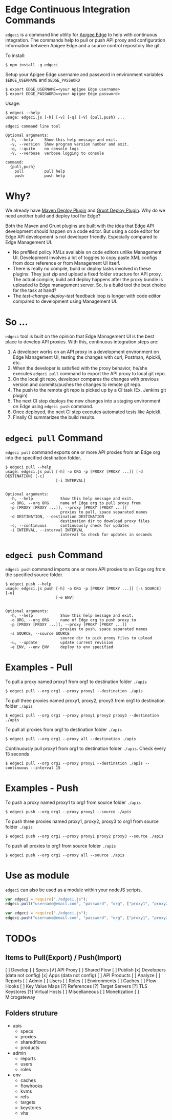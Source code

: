 # Edge Continuous Integration Commands
`edgeci` is a command line utility for [Apigee Edge](https://apigee.com/api-management) to help with continuous integration. The commands help to pull or push API proxy and configuration information between Apigee Edge and a source control repository like git.

To install:

```
$ npm install -g edgeci
```

Setup your Apigee Edge username and password in environment variables `$EDGE_USERNAME` and `$EDGE_PASSWORD`

```
$ export EDGE_USERNAME=<your Apigee Edge username>
$ export EDGE_PASSWORD=<your Apigee Edge password>
```

Usage:

```
$ edgeci --help
usage: edgeci.js [-h] [-v] [-q] [-V] {pull,push} ...

edgeci command line tool

Optional arguments:
  -h, --help     Show this help message and exit.
  -v, --version  Show program version number and exit.
  -q, --quite    no console logs
  -V, --verbose  verbose logging to console

command:
  {pull,push}
    pull         pull help
    push         push help
```

# Why?
We already have [Maven Deploy Plugin](https://github.com/apigee/apigee-deploy-maven-plugin) and [Grunt Deploy Plugin](https://github.com/apigeecs/apigee-deploy-grunt-plugin). Why do we need another build and deploy tool for Edge?

Both the Maven and Grunt plugins are built with the idea that Edge API development should happen on a code editor. But using a code editor for Edge API development is not developer friendly. Especially compared to Edge Management UI.
- No prefilled policy XMLs available on code editors unlike Management UI. Development involves a lot of toggles to copy paste XML configs from docs reference or from Management UI itself.
- There is really no compile, build or deploy tasks involved in these plugins. They just zip and upload a fixed folder structure for API proxy. The actual compile, build and deploy happens after the proxy bundle is uploaded to Edge management server. So, is a build tool the best choice for the task at hand?
- The _test-change-deploy-test_ feedback loop is longer with code editor compared to development using Management UI.

# So ...
`edgeci` tool is built on the opinion that Edge Management UI is the best place to develop API proxies. With this, continuous integration steps are:
1. A developer works on an API proxy in a development environment on Edge Management UI, testing the changes with curl, Postman, Apickli, etc.
2. When the developer is satisfied with the proxy behavior, he/she executes `edgeci pull` command to export the API proxy to local git repo.
3. On the local git repo, developer compares the changes with previous version and commits/pushes the changes to remote git repo.
4. The push to the remote git repo is picked up by a CI task (Ex. Jenkins git plugin)
5. The next CI step deploys the new changes into a staging environment on Edge using `edgeci push` command.
6. Once deployed, the next CI step executes automated tests like Apickli.
7. Finally CI summarizes the build results.

# `edgeci pull` Command
`edgeci pull` command exports one or more API proxies from an Edge org into the specified destination folder.

```
$ edgeci pull --help
usage: edgeci.js pull [-h] -o ORG -p [PROXY [PROXY ...]] [-d DESTINATION] [-c]
                      [-i INTERVAL]


Optional arguments:
  -h, --help            Show this help message and exit.
  -o ORG, --org ORG     name of Edge org to pull proxy from
  -p [PROXY [PROXY ...]], --proxy [PROXY [PROXY ...]]
                        proxies to pull, space separated names
  -d DESTINATION, --destination DESTINATION
                        destination dir to download proxy files
  -c, --continuous      continuously check for updates
  -i INTERVAL, --interval INTERVAL
                        interval to check for updates in seconds
```


# `edgeci push` Command

`edgeci push` command imports one or more API proxies to an Edge org from the specified source folder.

```
$ edgeci push --help
usage: edgeci.js push [-h] -o ORG -p [PROXY [PROXY ...]] [-s SOURCE] [-u]
                      [-e ENV]


Optional arguments:
  -h, --help            Show this help message and exit.
  -o ORG, --org ORG     name of Edge org to push proxy to
  -p [PROXY [PROXY ...]], --proxy [PROXY [PROXY ...]]
                        proxies to push, space separated names
  -s SOURCE, --source SOURCE
                        source dir to pick proxy files to upload
  -u, --update          update current revision
  -e ENV, --env ENV     deploy to env specified
```



# Examples - Pull

To pull a proxy named proxy1 from org1 to destination folder `./apis`

```
$ edgeci pull --org org1 --proxy proxy1 --destination ./apis
```

To pull three proxies named proxy1, proxy2, proxy3 from org1 to destination folder `./apis`

```
$ edgeci pull --org org1 --proxy proxy1 proxy2 proxy3 --destination ./apis
```

To pull all proxies from org1 to destination folder `./apis`

```
$ edgeci pull --org org1 --proxy all --destination ./apis
```

Continuously pull proxy1 from org1 to destination folder `./apis`. Check every 15 seconds

```
$ edgeci pull --org org1 --proxy proxy1 --destination ./apis --continuous --interval 15
```

# Examples - Push

To push a proxy named proxy1 to org1 from source folder `./apis`

```
$ edgeci push --org org1 --proxy proxy1 --source ./apis
```

To push three proxies named proxy1, proxy2, proxy3 to org1 from source folder `./apis`

```
$ edgeci push --org org1 --proxy proxy1 proxy2 proxy3 --source ./apis
```

To push all proxies to org1 from source folder `./apis`

```
$ edgeci push --org org1 --proxy all --source ./apis
```

# Use as module
`edgeci` can also be used as a module within your nodeJS scripts.

```JavaScript
var edgeci = require("./edgeci.js");
edgeci.pull("username@email.com", "password", "org", ["proxy1", "proxy2"], "destination");
```

```JavaScript
var edgeci = require("./edgeci.js");
edgeci.push("username@email.com", "password", "org", ["proxy1", "proxy2"], "source");
```

# TODOs

## Items to Pull(Export) / Push(Import)
[ ] Develop
	[ ] Specs
	[√] API Proxy
	[ ] Shared Flow
[ ] Publish
	[x] Developers (data not config)
	[x] Apps (data not config)
	[ ] API Products
[ ] Analyze
	[ ] Reports
[ ] Admin
	[ ] Users
	[ ] Roles
	[ ] Environments
		[ ] Caches
		[ ] Flow Hooks
		[ ] Key Value Maps
		[?] References
		[?] Target Servers
		[?] TLS Keystores
		[?] Virtual Hosts
[ ] Miscellaneous
	[ ] Monetization
	[ ] Microgateway

## Folders struture
- apis
	+ specs
	+ proxies
	+ sharedflows
	+ products
- admin
	+ reports
	+ users
	+ roles
- env
	+ caches
	+ flowhooks
	+ kvms
	+ refs
	+ targets
	+ keystores
	+ vhs
